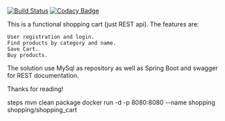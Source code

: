 [![Build Status](https://semaphoreci.com/api/v1/lucasaguirre/shopping/branches/master/badge.svg)](https://semaphoreci.com/lucasaguirre/shopping)
[![Codacy Badge](https://api.codacy.com/project/badge/Grade/2573e080f060465db633b15e0a5aef63)](https://www.codacy.com/app/ldelucas.l/Shopping?utm_source=github.com&amp;utm_medium=referral&amp;utm_content=LucasAguirre/Shopping&amp;utm_campaign=Badge_Grade)

This is a functional shopping cart (just REST api). The features are:

    User registration and login.
    Find products by category and name.
    Save Cart.
    Buy products.

The solution use MySql as repository as well as Spring Boot and swagger for REST documentation.

Thanks for reading!


steps
mvn clean package
docker run -d -p 8080:8080 --name shopping shopping/shopping_cart
